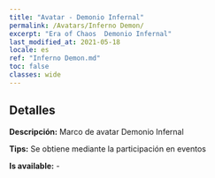 ```yaml
---
title: "Avatar - Demonio Infernal"
permalink: /Avatars/Inferno Demon/
excerpt: "Era of Chaos  Demonio Infernal"
last_modified_at: 2021-05-18
locale: es
ref: "Inferno Demon.md"
toc: false
classes: wide
---
```

## Detalles

 **Descripción:** Marco de avatar Demonio Infernal 

 **Tips:** Se obtiene mediante la participación en eventos 

 **Is available:**  - 

